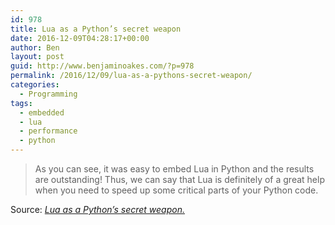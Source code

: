 ```yaml
---
id: 978
title: Lua as a Python’s secret weapon
date: 2016-12-09T04:28:17+00:00
author: Ben
layout: post
guid: http://www.benjaminoakes.com/?p=978
permalink: /2016/12/09/lua-as-a-pythons-secret-weapon/
categories:
  - Programming
tags:
  - embedded
  - lua
  - performance
  - python
---
```

> As you can see, it was easy to embed Lua in Python and the results are outstanding! Thus, we can say that Lua is definitely of a great help when you need to speed up some critical parts of your Python code.

Source: _[Lua as a Python’s secret weapon.](http://alexeyvishnevsky.com/?p=248)_